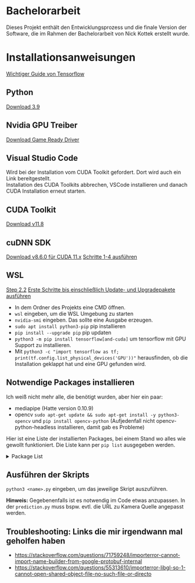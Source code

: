 # Bachelorarbeit
Dieses Projekt enthält den Entwicklungsprozess und die finale Version der Software, die im Rahmen der Bachelorarbeit von Nick Kottek erstellt wurde.

# Installationsanweisungen
[Wichtiger Guide von Tensorflow](https://www.tensorflow.org/install/pip#windows-wsl2)

## Python
[Download 3.9](https://www.python.org/downloads/release/python-390/)

## Nvidia GPU Treiber
[Download Game Ready Driver](https://www.nvidia.com/download/index.aspx)

## Visual Studio Code
Wird bei der Installation vom CUDA Toolkit gefordert. Dort wird auch ein Link bereitgestellt.  
Installation des CUDA Toolkits abbrechen, VSCode installieren und danach CUDA Installation erneut starten.

## CUDA Toolkit
[Download v11.8](https://developer.nvidia.com/cuda-11-8-0-download-archive?target_os=Windows&target_arch=x86_64&target_version=11&target_type=exe_network)

## cuDNN SDK
[Download v8.6.0 für CUDA 11.x](https://developer.nvidia.com/rdp/cudnn-archive)
[Schritte 1-4 ausführen](https://docs.nvidia.com/deeplearning/cudnn/install-guide/index.html#installwindows)

## WSL
[Step 2.2](https://docs.nvidia.com/cuda/wsl-user-guide/index.html)
[Erste Schritte bis einschließlich Update- und Upgradepakete ausführen](https://learn.microsoft.com/de-de/windows/wsl/setup/environment#get-started)

- In dem Ordner des Projekts eine CMD öffnen.  
- `wsl` eingeben, um die WSL Umgebung zu starten  
- `nvidia-smi` eingeben. Das sollte eine Ausgabe erzeugen.  
- `sudo apt install python3-pip` pip installieren
- `pip install --upgrade pip` pip updaten
- `python3 -m pip install tensorflow[and-cuda]` um tensorflow mit GPU Support zu installieren.
- Mit `python3 -c "import tensorflow as tf; print(tf.config.list_physical_devices('GPU'))"` herausfinden,
ob die Installation geklappt hat und eine GPU gefunden wird. 

## Notwendige Packages installieren

Ich weiß nicht mehr alle, die benötigt wurden, aber hier ein paar:

- mediapipe (Hatte version 0.10.9)
- opencv `sudo apt-get update && sudo apt-get install -y python3-opencv` und `pip install opencv-python` 
(Aufjedenfall nicht opencv-python-headless installieren, damit gab es Probleme)

Hier ist eine Liste der installierten Packages, bei einem Stand wo alles wie gewollt funktioniert.
Die Liste kann per `pip list` ausgegeben werden.

<details>
    <summary>Package List</summary>
    ```
    absl-py                      2.0.0  
    astunparse                   1.6.3  
    attrs                        23.2.0  
    blinker                      1.4  
    cachetools                   5.3.2  
    certifi                      2023.11.17  
    cffi                         1.16.0  
    charset-normalizer           3.3.2  
    command-not-found            0.3  
    contourpy                    1.2.0  
    cryptography                 3.4.8  
    cycler                       0.12.1  
    dbus-python                  1.2.18  
    distro                       1.7.0  
    distro-info                  1.1+ubuntu0.2  
    flatbuffers                  23.5.26  
    fonttools                    4.47.2  
    gast                         0.5.4  
    google-auth                  2.26.1  
    google-auth-oauthlib         1.2.0  
    google-pasta                 0.2.0  
    grpcio                       1.60.0  
    h5py                         3.10.0  
    httplib2                     0.20.2  
    idna                         3.6  
    importlib-metadata           4.6.4  
    jeepney                      0.7.1  
    keras                        2.15.0  
    keyring                      23.5.0  
    kiwisolver                   1.4.5  
    launchpadlib                 1.10.16  
    lazr.restfulclient           0.14.4  
    lazr.uri                     1.0.6  
    libclang                     16.0.6  
    Markdown                     3.5.2  
    MarkupSafe                   2.1.3  
    matplotlib                   3.8.2  
    mediapipe                    0.10.9  
    ml-dtypes                    0.2.0  
    more-itertools               8.10.0  
    netifaces                    0.11.0  
    numpy                        1.26.3  
    nvidia-cublas-cu12           12.2.5.6  
    nvidia-cuda-cupti-cu12       12.2.142  
    nvidia-cuda-nvcc-cu12        12.2.140  
    nvidia-cuda-nvrtc-cu12       12.2.140  
    nvidia-cuda-runtime-cu12     12.2.140  
    nvidia-cudnn-cu12            8.9.4.25  
    nvidia-cufft-cu12            11.0.8.103  
    nvidia-curand-cu12           10.3.3.141  
    nvidia-cusolver-cu12         11.5.2.141  
    nvidia-cusparse-cu12         12.1.2.141  
    nvidia-nccl-cu12             2.16.5  
    nvidia-nvjitlink-cu12        12.2.140  
    oauthlib                     3.2.0  
    opencv-contrib-python        4.9.0.80  
    opt-einsum                   3.3.0  
    packaging                    23.2  
    pillow                       10.2.0  
    pip                          23.3.2  
    protobuf                     3.20.3  
    pyasn1                       0.5.1  
    pyasn1-modules               0.3.0  
    pycparser                    2.21  
    PyGObject                    3.42.1  
    PyJWT                        2.3.0  
    pyparsing                    2.4.7  
    python-apt                   2.4.0+ubuntu2  
    python-dateutil              2.8.2  
    PyYAML                       5.4.1  
    requests                     2.31.0  
    requests-oauthlib            1.3.1  
    rsa                          4.9  
    SecretStorage                3.3.1  
    setuptools                   59.6.0  
    six                          1.16.0  
    sounddevice                  0.4.6  
    systemd-python               234  
    tensorboard                  2.15.1  
    tensorboard-data-server      0.7.2  
    tensorflow                   2.15.0.post1  
    tensorflow-estimator         2.15.0  
    tensorflow-io-gcs-filesystem 0.35.0  
    termcolor                    2.4.0  
    typing_extensions            4.9.0  
    ubuntu-advantage-tools       8001  
    ufw                          0.36.1  
    unattended-upgrades          0.1  
    urllib3                      2.1.0  
    wadllib                      1.3.6  
    Werkzeug                     3.0.1  
    wheel                        0.37.1  
    wrapt                        1.14.1  
    zipp                         1.0.0  
    ```
</details>

## Ausführen der Skripts
`python3 <name>.py` eingeben, um das jeweilige Skript auszuführen.

**Hinweis:** Gegebenenfalls ist es notwendig im Code etwas anzupassen. 
In der `prediction.py` muss bspw. evtl. die URL zu Kamera Quelle angepasst werden.

## Troubleshooting: Links die mir irgendwann mal geholfen haben

- https://stackoverflow.com/questions/71759248/importerror-cannot-import-name-builder-from-google-protobuf-internal
- https://stackoverflow.com/questions/55313610/importerror-libgl-so-1-cannot-open-shared-object-file-no-such-file-or-directo


